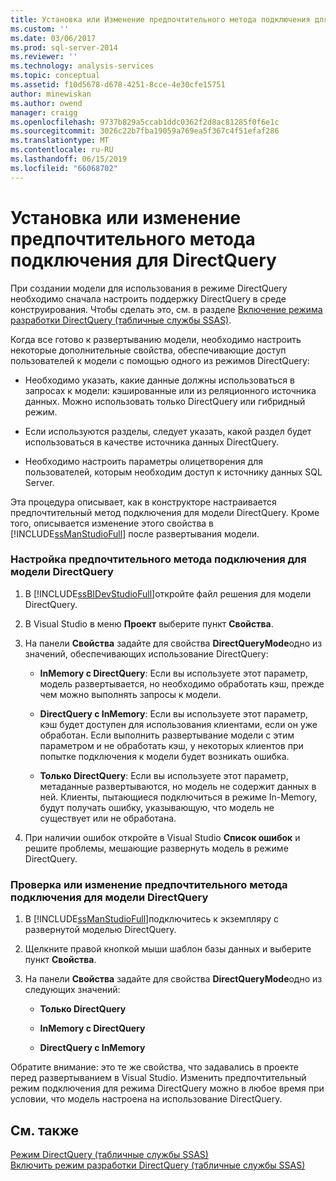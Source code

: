 ```yaml
---
title: Установка или Изменение предпочтительного метода подключения для DirectQuery | Документация Майкрософт
ms.custom: ''
ms.date: 03/06/2017
ms.prod: sql-server-2014
ms.reviewer: ''
ms.technology: analysis-services
ms.topic: conceptual
ms.assetid: f10d5678-d678-4251-8cce-4e30cfe15751
author: minewiskan
ms.author: owend
manager: craigg
ms.openlocfilehash: 9737b829a5ccab1ddc0362f2d8ac81285f0f6e1c
ms.sourcegitcommit: 3026c22b7fba19059a769ea5f367c4f51efaf286
ms.translationtype: MT
ms.contentlocale: ru-RU
ms.lasthandoff: 06/15/2019
ms.locfileid: "66068702"
---
```

# <a name="set-or-change-the-preferred-connection-method-for-directquery"></a>Установка или изменение предпочтительного метода подключения для DirectQuery
  При создании модели для использования в режиме DirectQuery необходимо сначала настроить поддержку DirectQuery в среде конструирования. Чтобы сделать это, см. в разделе [Включение режима разработки DirectQuery &#40;табличные службы SSAS&#41;](tabular-models/enable-directquery-mode-in-ssdt.md).  
  
 Когда все готово к развертыванию модели, необходимо настроить некоторые дополнительные свойства, обеспечивающие доступ пользователей к модели с помощью одного из режимов DirectQuery:  
  
-   Необходимо указать, какие данные должны использоваться в запросах к модели: кэшированные или из реляционного источника данных. Можно использовать только DirectQuery или гибридный режим.  
  
-   Если используются разделы, следует указать, какой раздел будет использоваться в качестве источника данных DirectQuery.  
  
-   Необходимо настроить параметры олицетворения для пользователей, которым необходим доступ к источнику данных SQL Server.  
  
 Эта процедура описывает, как в конструкторе настраивается предпочтительный метод подключения для модели DirectQuery. Кроме того, описывается изменение этого свойства в [!INCLUDE[ssManStudioFull](../includes/ssmanstudiofull-md.md)] после развертывания модели.  
  
### <a name="to-set-the-preferred-connection-method-for-a-directquery-model"></a>Настройка предпочтительного метода подключения для модели DirectQuery  
  
1.  В [!INCLUDE[ssBIDevStudioFull](../includes/ssbidevstudiofull-md.md)]откройте файл решения для модели DirectQuery.  
  
2.  В Visual Studio в меню **Проект** выберите пункт **Свойства**.  
  
3.  На панели **Свойства** задайте для свойства **DirectQueryMode**одно из значений, обеспечивающих использование DirectQuery:  
  
    -   **InMemory с DirectQuery**: Если вы используете этот параметр, модель развертывается, но необходимо обработать кэш, прежде чем можно выполнять запросы к модели.  
  
    -   **DirectQuery с InMemory**: Если вы используете этот параметр, кэш будет доступен для использования клиентами, если он уже обработан. Если выполнить развертывание модели с этим параметром и не обработать кэш, у некоторых клиентов при попытке подключения к модели будет возникать ошибка.  
  
    -   **Только DirectQuery**: Если вы используете этот параметр, метаданные развертываются, но модель не содержит данных в ней. Клиенты, пытающиеся подключиться в режиме In-Memory, будут получать ошибку, указывающую, что модель не существует или не обработана.  
  
4.  При наличии ошибок откройте в Visual Studio **Список ошибок** и решите проблемы, мешающие развернуть модель в режиме DirectQuery.  
  
### <a name="to-verify-or-change-the-preferred-connection-method-for-a-directquery-model"></a>Проверка или изменение предпочтительного метода подключения для модели DirectQuery  
  
1.  В [!INCLUDE[ssManStudioFull](../includes/ssmanstudiofull-md.md)]подключитесь к экземпляру с развернутой моделью DirectQuery.  
  
2.  Щелкните правой кнопкой мыши шаблон базы данных и выберите пункт **Свойства**.  
  
3.  На панели **Свойства** задайте для свойства **DirectQueryMode**одно из следующих значений:  
  
    -   **Только DirectQuery**  
  
    -   **InMemory с DirectQuery**  
  
    -   **DirectQuery с InMemory**  
  
 Обратите внимание: это те же свойства, что задавались в проекте перед развертыванием в Visual Studio. Изменить предпочтительный режим подключения для режима DirectQuery можно в любое время при условии, что модель настроена на использование DirectQuery.  
  
## <a name="see-also"></a>См. также  
 [Режим DirectQuery (табличные службы SSAS)](tabular-models/directquery-mode-ssas-tabular.md)   
 [Включить режим разработки DirectQuery &#40;табличные службы SSAS&#41;](tabular-models/enable-directquery-mode-in-ssdt.md)  
  
  
